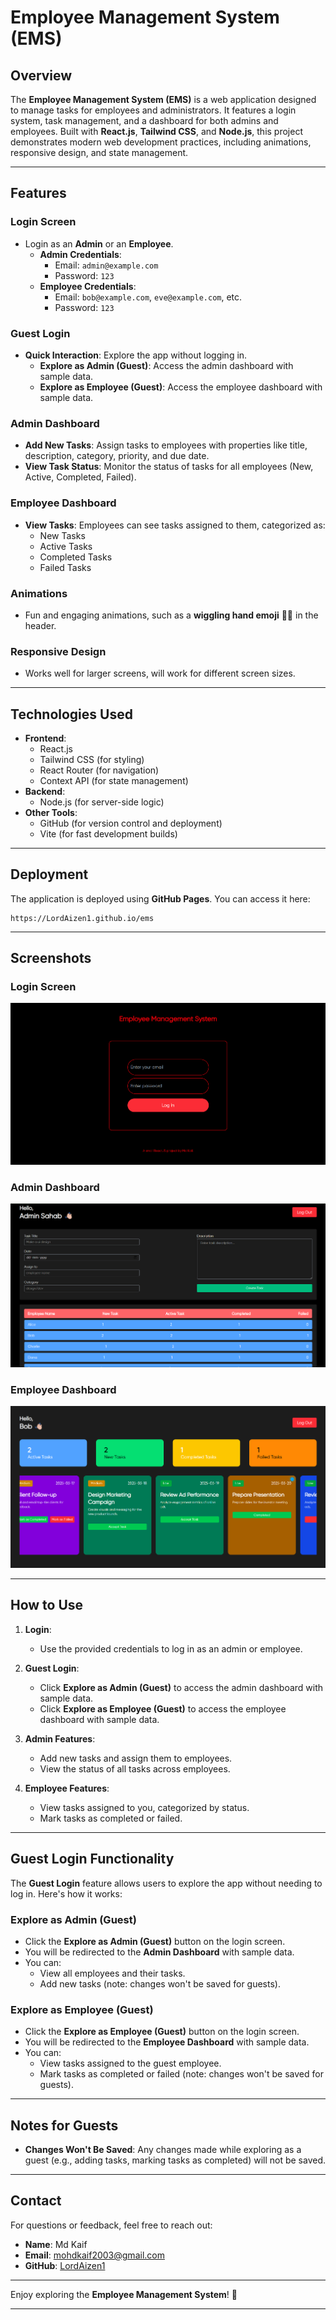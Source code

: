 # Employee Management System (EMS)

## Overview

The **Employee Management System (EMS)** is a web application designed to manage tasks for employees and administrators. It features a login system, task management, and a dashboard for both admins and employees. Built with **React.js**, **Tailwind CSS**, and **Node.js**, this project demonstrates modern web development practices, including animations, responsive design, and state management.

---

## Features

### **Login Screen**
- Login as an **Admin** or an **Employee**.
  - **Admin Credentials**: 
    - Email: `admin@example.com`
    - Password: `123`
  - **Employee Credentials**:
    - Email: `bob@example.com`, `eve@example.com`, etc.
    - Password: `123`

### **Guest Login**
- **Quick Interaction**: Explore the app without logging in.
  - **Explore as Admin (Guest)**: Access the admin dashboard with sample data.
  - **Explore as Employee (Guest)**: Access the employee dashboard with sample data.

### **Admin Dashboard**
- **Add New Tasks**: Assign tasks to employees with properties like title, description, category, priority, and due date.
- **View Task Status**: Monitor the status of tasks for all employees (New, Active, Completed, Failed).

### **Employee Dashboard**
- **View Tasks**: Employees can see tasks assigned to them, categorized as:
  - New Tasks
  - Active Tasks
  - Completed Tasks
  - Failed Tasks

### **Animations**
- Fun and engaging animations, such as a **wiggling hand emoji** 👋🏼 in the header.

### **Responsive Design**
- Works well for larger screens, will work for different screen sizes.

---

## Technologies Used

- **Frontend**:
  - React.js
  - Tailwind CSS (for styling)
  - React Router (for navigation)
  - Context API (for state management)
- **Backend**:
  - Node.js (for server-side logic)
- **Other Tools**:
  - GitHub (for version control and deployment)
  - Vite (for fast development builds)

---

## Deployment

The application is deployed using **GitHub Pages**. You can access it here:
```
https://LordAizen1.github.io/ems
```

---

## Screenshots

### Login Screen
![Login Screen](login.png)

### Admin Dashboard
![Admin Dashboard](admin-dashboard.png)

### Employee Dashboard
![Employee Dashboard](employee-dashboard.png)

---

## How to Use

1. **Login**:
   - Use the provided credentials to log in as an admin or employee.

2. **Guest Login**:
   - Click **Explore as Admin (Guest)** to access the admin dashboard with sample data.
   - Click **Explore as Employee (Guest)** to access the employee dashboard with sample data.

3. **Admin Features**:
   - Add new tasks and assign them to employees.
   - View the status of all tasks across employees.

4. **Employee Features**:
   - View tasks assigned to you, categorized by status.
   - Mark tasks as completed or failed.

---

## Guest Login Functionality

The **Guest Login** feature allows users to explore the app without needing to log in. Here's how it works:

### **Explore as Admin (Guest)**
- Click the **Explore as Admin (Guest)** button on the login screen.
- You will be redirected to the **Admin Dashboard** with sample data.
- You can:
  - View all employees and their tasks.
  - Add new tasks (note: changes won't be saved for guests).

### **Explore as Employee (Guest)**
- Click the **Explore as Employee (Guest)** button on the login screen.
- You will be redirected to the **Employee Dashboard** with sample data.
- You can:
  - View tasks assigned to the guest employee.
  - Mark tasks as completed or failed (note: changes won't be saved for guests).

---

## Notes for Guests
- **Changes Won't Be Saved**: Any changes made while exploring as a guest (e.g., adding tasks, marking tasks as completed) will not be saved.

---

## Contact

For questions or feedback, feel free to reach out:
- **Name**: Md Kaif
- **Email**: mohdkaif2003@gmail.com
- **GitHub**: [LordAizen1](https://github.com/LordAizen1)

---

Enjoy exploring the **Employee Management System**! 🚀

---
